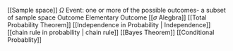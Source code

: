 [[Sample space]] $\Omega$
Event: one or more of the possible outcomes- a subset of sample space
Outcome
	Elementary Outcome
[[$\sigma$ Alegbra]]
[[Total Probability Theorem]]
[[Independence in Probability | Independence]]
[[chain rule in probability | chain rule]]
[[Bayes Theorem]]
[[Conditional Probablity]]
